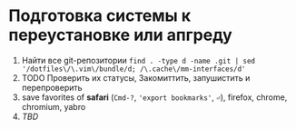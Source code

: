 # Подготовка системы к переустановке или апгреду

1. Найти все git-репозитории
   `find . -type d -name .git | sed '/dotfiles\/\.vim\/bundle/d; /\.cache\/mm-interfaces/d'`
2. TODO Проверить их статусы, Закомиттить, запушистить и перепроверить
10. save favorites of **safari** (`Cmd-?`, `'export bookmarks'`, `⏎`), firefox, chrome, chromium, yabro
100500. _TBD_
